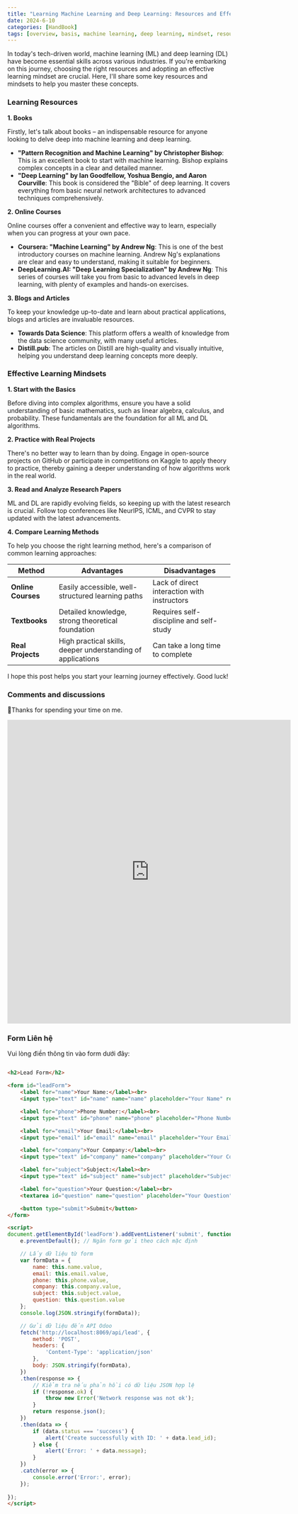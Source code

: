 ```yaml
---
title: "Learning Machine Learning and Deep Learning: Resources and Effective Mindsets"
date: 2024-6-10
categories: [HandBook]
tags: [overview, basis, machine learning, deep learning, mindset, resources ]
---
```

In today's tech-driven world, machine learning (ML) and deep learning (DL) have become essential skills across various industries. If you're embarking on this journey, choosing the right resources and adopting an effective learning mindset are crucial. Here, I'll share some key resources and mindsets to help you master these concepts.

### Learning Resources

**1. Books**

Firstly, let's talk about books – an indispensable resource for anyone looking to delve deep into machine learning and deep learning.

- **"Pattern Recognition and Machine Learning" by Christopher Bishop**: This is an excellent book to start with machine learning. Bishop explains complex concepts in a clear and detailed manner.
- **"Deep Learning" by Ian Goodfellow, Yoshua Bengio, and Aaron Courville**: This book is considered the "Bible" of deep learning. It covers everything from basic neural network architectures to advanced techniques comprehensively.

**2. Online Courses**

Online courses offer a convenient and effective way to learn, especially when you can progress at your own pace.

- **Coursera: "Machine Learning" by Andrew Ng**: This is one of the best introductory courses on machine learning. Andrew Ng's explanations are clear and easy to understand, making it suitable for beginners.
- **DeepLearning.AI: "Deep Learning Specialization" by Andrew Ng**: This series of courses will take you from basic to advanced levels in deep learning, with plenty of examples and hands-on exercises.

**3. Blogs and Articles**

To keep your knowledge up-to-date and learn about practical applications, blogs and articles are invaluable resources.

- **Towards Data Science**: This platform offers a wealth of knowledge from the data science community, with many useful articles.
- **Distill.pub**: The articles on Distill are high-quality and visually intuitive, helping you understand deep learning concepts more deeply.

### Effective Learning Mindsets

**1. Start with the Basics**

Before diving into complex algorithms, ensure you have a solid understanding of basic mathematics, such as linear algebra, calculus, and probability. These fundamentals are the foundation for all ML and DL algorithms.

**2. Practice with Real Projects**

There's no better way to learn than by doing. Engage in open-source projects on GitHub or participate in competitions on Kaggle to apply theory to practice, thereby gaining a deeper understanding of how algorithms work in the real world.

**3. Read and Analyze Research Papers**

ML and DL are rapidly evolving fields, so keeping up with the latest research is crucial. Follow top conferences like NeurIPS, ICML, and CVPR to stay updated with the latest advancements.

**4. Compare Learning Methods**

To help you choose the right learning method, here's a comparison of common learning approaches:

| Method          | Advantages                                    | Disadvantages                        |
|-----------------|-----------------------------------------------|--------------------------------------|
| **Online Courses** | Easily accessible, well-structured learning paths | Lack of direct interaction with instructors |
| **Textbooks**     | Detailed knowledge, strong theoretical foundation | Requires self-discipline and self-study |
| **Real Projects** | High practical skills, deeper understanding of applications | Can take a long time to complete |


I hope this post helps you start your learning journey effectively. Good luck!

### Comments and discussions 

📍Thanks for spending your time on me.

<iframe src="https://forms.gle/DdmAidKFda4MUDfP6" width="640" height="686" frameborder="0" marginheight="0" marginwidth="0">🔃Đang tải…</iframe>


### Form Liên hệ

Vui lòng điền thông tin vào form dưới đây:

```html

<h2>Lead Form</h2>

<form id="leadForm">
    <label for="name">Your Name:</label><br>
    <input type="text" id="name" name="name" placeholder="Your Name" required><br><br>

    <label for="phone">Phone Number:</label><br>
    <input type="text" id="phone" name="phone" placeholder="Phone Number" required><br><br>

    <label for="email">Your Email:</label><br>
    <input type="email" id="email" name="email" placeholder="Your Email" required><br><br>

    <label for="company">Your Company:</label><br>
    <input type="text" id="company" name="company" placeholder="Your Company" required><br><br>

    <label for="subject">Subject:</label><br>
    <input type="text" id="subject" name="subject" placeholder="Subject" required><br><br>

    <label for="question">Your Question:</label><br>
    <textarea id="question" name="question" placeholder="Your Question" required></textarea><br><br>

    <button type="submit">Submit</button>
</form>

<script>
document.getElementById('leadForm').addEventListener('submit', function(e) {
    e.preventDefault(); // Ngăn form gửi theo cách mặc định

    // Lấy dữ liệu từ form
    var formData = {
        name: this.name.value,
        email: this.email.value,
        phone: this.phone.value,
        company: this.company.value,
        subject: this.subject.value,
        question: this.question.value
    };
    console.log(JSON.stringify(formData));

    // Gửi dữ liệu đến API Odoo
    fetch('http://localhost:8069/api/lead', {
        method: 'POST',
        headers: {
            'Content-Type': 'application/json'
        },
        body: JSON.stringify(formData),
    })
    .then(response => {
        // Kiểm tra nếu phản hồi có dữ liệu JSON hợp lệ
        if (!response.ok) {
            throw new Error('Network response was not ok');
        }
        return response.json();  
    })
    .then(data => {
        if (data.status === 'success') {
            alert('Create successfully with ID: ' + data.lead_id);
        } else {
            alert('Error: ' + data.message);
        }
    })
    .catch(error => {
        console.error('Error:', error);
    });
 
});
</script>


